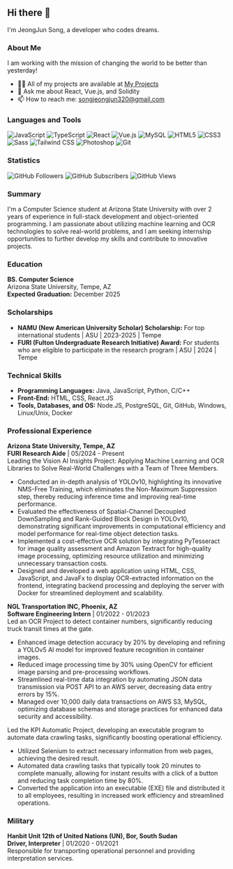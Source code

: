 ## Hi there 👋

I'm JeongJun Song, a developer who codes dreams.

### About Me
I am working with the mission of changing the world to be better than yesterday!

- 👨‍💻 All of my projects are available at [My Projects](https://charmed-summer-94a.notion.site/20ca1bad28ea4011b5a224feb859cfc5)
- 💬 Ask me about React, Vue.js, and Solidity
- 📫 How to reach me: songjeongjun320@gmail.com

### Languages and Tools
![JavaScript](https://img.shields.io/badge/JavaScript-F7DF1E?style=for-the-badge&logo=javascript&logoColor=black)
![TypeScript](https://img.shields.io/badge/TypeScript-007ACC?style=for-the-badge&logo=typescript&logoColor=white)
![React](https://img.shields.io/badge/React-61DAFB?style=for-the-badge&logo=react&logoColor=black)
![Vue.js](https://img.shields.io/badge/Vue.js-4FC08D?style=for-the-badge&logo=vue.js&logoColor=white)
![MySQL](https://img.shields.io/badge/MySQL-4479A1?style=for-the-badge&logo=mysql&logoColor=white)
![HTML5](https://img.shields.io/badge/HTML5-E34F26?style=for-the-badge&logo=html5&logoColor=white)
![CSS3](https://img.shields.io/badge/CSS3-1572B6?style=for-the-badge&logo=css3&logoColor=white)
![Sass](https://img.shields.io/badge/Sass-CC6699?style=for-the-badge&logo=sass&logoColor=white)
![Tailwind CSS](https://img.shields.io/badge/Tailwind_CSS-38B2AC?style=for-the-badge&logo=tailwind-css&logoColor=white)
![Photoshop](https://img.shields.io/badge/Adobe%20Photoshop-31A8FF?style=for-the-badge&logo=adobe%20photoshop&logoColor=black)
![Git](https://img.shields.io/badge/Git-F05032?style=for-the-badge&logo=git&logoColor=white)

### Statistics
![GitHub Followers](https://img.shields.io/github/followers/songjeongjun320?style=social)
![GitHub Subscribers](https://img.shields.io/youtube/channel/subscribers/UCzZZzZZZZZZZZZ?style=social)
![GitHub Views](https://img.shields.io/youtube/channel/views/UCzZZzZZZZZZZZZ?style=social)

### Summary
I'm a Computer Science student at Arizona State University with over 2 years of experience in full-stack development and object-oriented programming. I am passionate about utilizing machine learning and OCR technologies to solve real-world problems, and I am seeking internship opportunities to further develop my skills and contribute to innovative projects.

### Education
**BS. Computer Science**  
Arizona State University, Tempe, AZ  
**Expected Graduation:** December 2025

### Scholarships
- **NAMU (New American University Scholar) Scholarship:** For top international students | ASU | 2023-2025 | Tempe
- **FURI (Fulton Undergraduate Research Initiative) Award:** For students who are eligible to participate in the research program | ASU | 2024 | Tempe

### Technical Skills
- **Programming Languages:** Java, JavaScript, Python, C/C++
- **Front-End:** HTML, CSS, React.JS
- **Tools, Databases, and OS:** Node.JS, PostgreSQL, Git, GitHub, Windows, Linux/Unix, Docker

### Professional Experience
**Arizona State University, Tempe, AZ**  
**FURI Research Aide** | 05/2024 - Present  
Leading the Vision AI Insights Project: Applying Machine Learning and OCR Libraries to Solve Real-World Challenges with a Team of Three Members.

- Conducted an in-depth analysis of YOLOv10, highlighting its innovative NMS-Free Training, which eliminates the Non-Maximum Suppression step, thereby reducing inference time and improving real-time performance.
- Evaluated the effectiveness of Spatial-Channel Decoupled DownSampling and Rank-Guided Block Design in YOLOv10, demonstrating significant improvements in computational efficiency and model performance for real-time object detection tasks.
- Implemented a cost-effective OCR solution by integrating PyTesseract for image quality assessment and Amazon Textract for high-quality image processing, optimizing resource utilization and minimizing unnecessary transaction costs.
- Designed and developed a web application using HTML, CSS, JavaScript, and JavaFx to display OCR-extracted information on the frontend, integrating backend processing and deploying the server with Docker for streamlined deployment and scalability.

**NGL Transportation INC, Phoenix, AZ**  
**Software Engineering Intern** | 01/2022 - 01/2023  
Led an OCR Project to detect container numbers, significantly reducing truck transit times at the gate.

- Enhanced image detection accuracy by 20% by developing and refining a YOLOv5 AI model for improved feature recognition in container images.
- Reduced image processing time by 30% using OpenCV for efficient image parsing and pre-processing workflows.
- Streamlined real-time data integration by automating JSON data transmission via POST API to an AWS server, decreasing data entry errors by 15%.
- Managed over 10,000 daily data transactions on AWS S3, MySQL, optimizing database schemas and storage practices for enhanced data security and accessibility.

Led the KPI Automatic Project, developing an executable program to automate data crawling tasks, significantly boosting operational efficiency.

- Utilized Selenium to extract necessary information from web pages, achieving the desired result.
- Automated data crawling tasks that typically took 20 minutes to complete manually, allowing for instant results with a click of a button and reducing task completion time by 80%.
- Converted the application into an executable (EXE) file and distributed it to all employees, resulting in increased work efficiency and streamlined operations.

### Military
**Hanbit Unit 12th of United Nations (UN), Bor, South Sudan**  
**Driver, Interpreter** | 01/2020 - 01/2021  
Responsible for transporting operational personnel and providing interpretation services.
